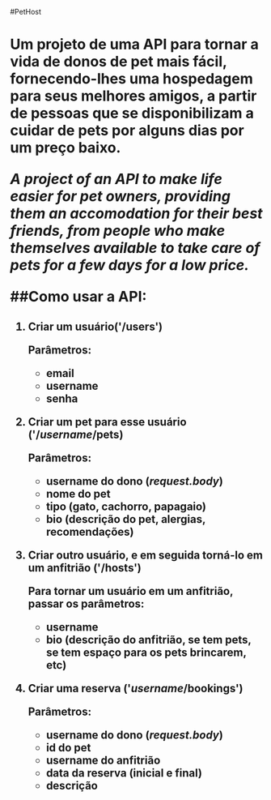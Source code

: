 #PetHost<h1>

Um projeto de uma API para tornar a vida de donos de pet mais fácil, fornecendo-lhes uma hospedagem para seus melhores amigos, a partir de pessoas que se disponibilizam a cuidar de pets por alguns dias por um preço baixo.

*A project of an API to make life easier for pet owners, providing them an accomodation for their best friends, from people who make themselves available to take care of pets for a few days for a low price.*

##Como usar a API:<h2>

1. Criar um usuário('/users')
    
    Parâmetros:

    * email
    * username
    * senha

2. Criar um pet para esse usuário ('/_username_/pets)

    Parâmetros:
    * username do dono (_request.body_)
    * nome do pet
    * tipo (gato, cachorro, papagaio)
    * bio (descrição do pet, alergias, recomendações)

    
3. Criar outro usuário, e em seguida torná-lo em um anfitrião ('/hosts')

    Para tornar um usuário em um anfitrião, passar os parâmetros:

    * username
    * bio (descrição do anfitrião, se tem pets, se tem espaço para os pets brincarem, etc)

4. Criar uma reserva ('_username_/bookings')

    Parâmetros:

    * username do dono (_request.body_)
    * id do pet
    * username do anfitrião 
    * data da reserva (inicial e final)
    * descrição 

